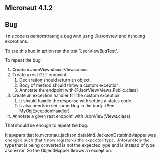 ## Micronaut 4.1.2

## Bug
This code is demonstrating a bug with using @JsonView and handling exceptions.

To see this bug in action run the test "JsonViewBugTest".

To repeat the bug
1. Create a JsonView class (Views.class)
2. Create a rest GET endpoint.
   1. Declaration should return an object.
   2. Body of method should throw a custom exception.
   3. Annotate the endpoint with @JsonView(Views.Public.class)
3. Create an exception handler for the custom exception.
   1. It should handle the response with setting a status code.
   2. It also needs to set something in the body. (See MyObjExceptionHandler)
4. Annotate a given rest endpoint with JsonView(Views.class)

That should be enough to repeat the bug.

It apepars that io.micronaut.jackson.databind.JacksonDatabindMapper was changed such that
it now registeres the expected type. Unforunately the type that is being converted is not
the expected type and is instead of type JsonError. So the ObjectMapper throws an exception.